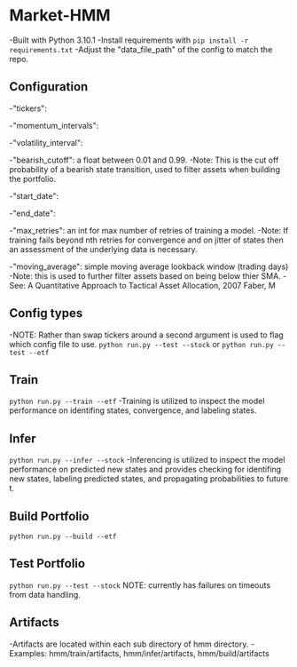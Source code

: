 # Market-HMM
-Built with Python 3.10.1
-Install requirements with `pip install -r requirements.txt`
-Adjust the "data_file_path" of the config to match the repo.

## Configuration
-"tickers":

-"momentum_intervals":

-"volatility_interval":

-"bearish_cutoff": a float between 0.01 and 0.99.
-Note: This is the cut off probability of a bearish state transition, used to filter assets when building the portfolio.

-"start_date":

-"end_date":

-"max_retries": an int for max number of retries of training a model.
-Note: If training fails beyond nth retries for convergence and on jitter of states then an assessment of the underlying data is necessary.

-"moving_average": simple moving average lookback window (trading days)
-Note: this is used to further filter assets based on being below thier SMA.
-See: A Quantitative Approach to Tactical Asset Allocation, 2007 Faber, M

## Config types
-NOTE: Rather than swap tickers around a second argument is used to flag which config file to use.
`python run.py --test --stock` or `python run.py --test --etf`

## Train
`python run.py --train --etf`
-Training is utilized to inspect the model performance on identifing states, convergence, and labeling states.

## Infer
`python run.py --infer --stock`
-Inferencing is utilized to inspect the model performance on predicted new states and provides checking for identifing new states, labeling predicted states, and propagating probabilities to future t.

## Build Portfolio
`python run.py --build --etf`

## Test Portfolio
`python run.py --test --stock`
NOTE: currently has failures on timeouts from data handling.

## Artifacts
-Artifacts are located within each sub directory of hmm directory.
-Examples: hmm/train/artifacts, hmm/infer/artifacts, hmm/build/artifacts
